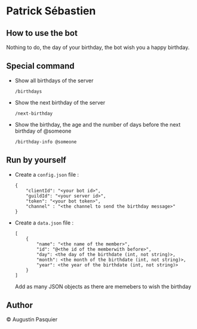 # Patrick Sébastien

## How to use the bot

Nothing to do, the day of your birthday, the bot wish you a happy birthday.

## Special command

- Show all birthdays of the server

    `/birthdays`

- Show the next birthday of the server

    `/next-birthday`

- Show the birthday, the age and the number of days before the next birthday of @someone

    `/birthday-info @someone`

## Run by yourself

- Create a `config.json` file :
    
    ```
    {
        "clientId": "<your bot id>",
        "guildId": "<your server id>",
        "token": "<your bot token>",
        "channel" : "<the channel to send the birthday message>"
    }
    ```

- Create a `data.json` file :

    ```
    [
        {
            "name": "<the name of the member>",
            "id": "@<the id of the memberwith before>",
            "day": <the day of the birthdate (int, not string)>,
            "month": <the month of the birthdate (int, not string)>,
            "year": <the year of the birthdate (int, not string)>
        }
    ]
    ```

    Add as many JSON objects as there are memebers to wish the birthday

## Author

© Augustin Pasquier
